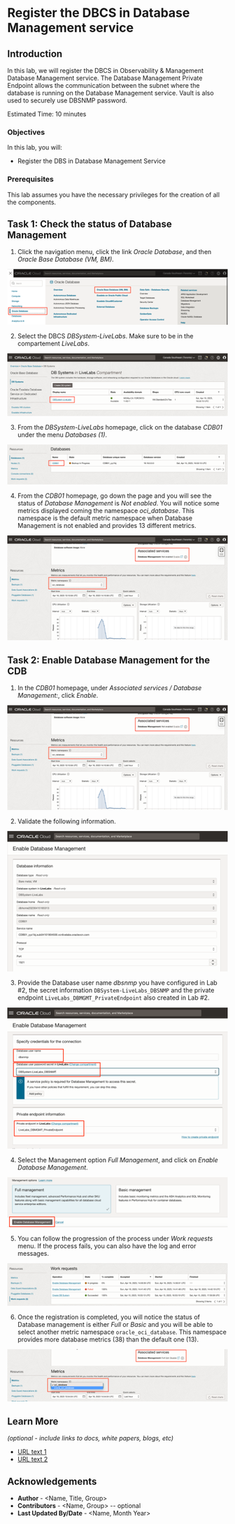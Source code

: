 # Register the DBCS in Database Management service

## Introduction

In this lab, we will register the DBCS in Observability & Management Database Management service. The Database Management Private Endpoint allows the communication between the subnet where the database is running on the Database Management service. Vault is also used to securely use DBSNMP password.

Estimated Time: 10 minutes

### Objectives

In this lab, you will:
* Register the DBS in Database Management Service

### Prerequisites

This lab assumes you have the necessary privileges for the creation of all the components.

## Task 1: Check the status of Database Management

1. Click the navigation menu, click the link *Oracle Database*, and then *Oracle Base Database (VM, BM)*.

  ![Image alt text](images/image1.png)

2. Select the DBCS *DBSystem-LiveLabs*. Make sure to be in the compartement *LiveLabs*.

  ![Image alt text](images/image2.png)

3. From the *DBSystem-LiveLabs* homepage, click on the database *CDB01* under the menu *Databases (1)*.

  ![Image alt text](images/image3.png)

4. From the *CDB01* homepage, go down the page and you will see the status of *Database Management* is *Not enabled*. You will notice some metrics displayed coming the namespace *oci_database*. This namespace is the default metric namespace when Database Management is not enabled and provides 13 different metrics.

  ![Image alt text](images/image4.png)

## Task 2: Enable Database Management for the CDB

1. In the *CDB01* homepage, under *Associated services / Database Management:*, click *Enable*.

  ![Image alt text](images/image5.png)

2. Validate the following information.

  ![Image alt text](images/image6.png)

3. Provide the Database user name *dbsnmp* you have configured in Lab #2, the secret information `DBSystem-LiveLabs_DBSNMP` and the private endpoint `LiveLabs_DBMGMT_PrivateEndpoint` also created in Lab #2.

  ![Image alt text](images/image7.png)

4. Select the Management option *Full Management*, and click on *Enable Database Management*.

  ![Image alt text](images/image8.png)

5. You can follow the progression of the process under *Work requests* menu. If the process fails, you can also have the log and error messages.

  ![Image alt text](images/image9.png)

6. Once the registration is completed, you will notice the status of Database management is either *Full* or *Basic* and you will be able to select another metric namespace `oracle_oci_database`. This namespace provides more database metrics (38) than the default one (13).

  ![Image alt text](images/image10.png)


## Learn More

*(optional - include links to docs, white papers, blogs, etc)*

* [URL text 1](http://docs.oracle.com)
* [URL text 2](http://docs.oracle.com)

## Acknowledgements
* **Author** - <Name, Title, Group>
* **Contributors** -  <Name, Group> -- optional
* **Last Updated By/Date** - <Name, Month Year>
